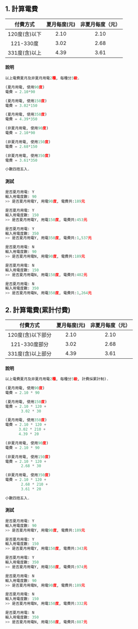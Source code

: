 

## 1. 計算電費

| 付費方式  | 夏月每度(元)|非夏月每度（元）|
|:-----------:|:-----------:|:-----------:|
| 120度(含)以下 |  2.10 |2.10|
| 121-330度   | 3.02  |2.68|
| 331度(含)以上   | 4.39  |3.61|

#### 說明
``` python
以上電費夏月及非夏月用電2種, 每種分3級.

(夏月用電, 使用90度)
電費 = 2.10*90

(夏月用電, 使用150度)
電費 = 3.02*150

(夏月用電, 使用350度)
電費 = 4.39*350

(非夏月用電, 使用90度)
電費 = 2.10*90

(非夏月用電, 使用150度)
電費 = 2.68*150

(非夏月用電, 使用350度)
電費 = 3.61*350

小數四捨五入.
``` 

#### 測試
``` python
是否夏月用電: Y
輸入用電度數: 90
>> 是否夏月用電Y, 用電90度, 電費共:189元

是否夏月用電: Y
輸入用電度數: 150
>> 是否夏月用電Y, 用電150度, 電費共:453元

是否夏月用電: Y
輸入用電度數: 350
>> 是否夏月用電Y, 用電350度, 電費共:1,537元

是否夏月用電: N
輸入用電度數: 90
>> 是否夏月用電N, 用電90度, 電費共:189元

是否夏月用電: N
輸入用電度數: 150
>> 是否夏月用電N, 用電150度, 電費共:402元

是否夏月用電: N
輸入用電度數: 350
>> 是否夏月用電N, 用電350度, 電費共:1,264元
```




## 2. 計算電費(累計付費)

| 付費方式  | 夏月每度(元)|非夏月每度（元）|
|:-----------:|:-----------:|:-----------:|
| 120度(含)以下部分 |  2.10 |2.10|
| 121-330度部分   | 3.02  |2.68|
| 331度(含)以上部分   | 4.39  |3.61|

#### 說明
``` python
以上電費夏月及非夏月用電2種, 每種分3級, 計費採累計制).

(夏月用電, 使用90度)
電費 = 2.10 * 90

(夏月用電, 使用150度)
電費 = 2.10 * 120 +
       3.02 * 30

(夏月用電, 使用350度)
電費 = 2.10 * 120 +
      3.02 * 210 + 
      4.39 * 20

(非夏月用電, 使用90度)
電費 = 2.10 * 90

(非夏月用電, 使用150度)
電費 = 2.10 * 120 +
       2.68 * 30

(非夏月用電, 使用350度)
電費 = 2.10 * 120 +
       2.68 * 210 +
       3.61 * 20

小數四捨五入.
``` 

#### 測試
``` python
是否夏月用電: Y
輸入用電度數: 90
>> 是否夏月用電Y, 用電90度, 電費共:189元

是否夏月用電: Y
輸入用電度數: 150
>> 是否夏月用電Y, 用電150度, 電費共:343元

是否夏月用電: Y
輸入用電度數: 350
>> 是否夏月用電Y, 用電350度, 電費共:974元

是否夏月用電: N
輸入用電度數: 90
>> 是否夏月用電N, 用電90度, 電費共:189元

是否夏月用電: N
輸入用電度數: 150
>> 是否夏月用電N, 用電150度, 電費共:332元

是否夏月用電: N
輸入用電度數: 350
>> 是否夏月用電N, 用電350度, 電費共:887元
```
